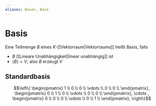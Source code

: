```yaml
---
aliases: Basen, Base
---
```

# Basis
Eine Teilmenge $B$ eines $K$-[[Vektorraum|Vektorraums]] heißt Basis, falls
- $B$ [[Lineare Unabhängigkeit|linear unabhängig]] ist
- $\langle B \rangle = V$, also $B$ erzeugt $V$
## Standardbasis
$$\left\{
\begin{pmatrix}
1 \\
0 \\
0 \\
\vdots \\
0 \\
0 \\
\end{pmatrix}, 
\begin{pmatrix}
0 \\
1 \\
0 \\
\vdots \\
0 \\
0 \\
\end{pmatrix}, 
\cdots ,
\begin{pmatrix}
0 \\
0 \\
0 \\
\vdots \\
0 \\
1 \\
\end{pmatrix}, 
\right\}$$

